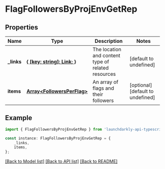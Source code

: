 # FlagFollowersByProjEnvGetRep


## Properties

Name | Type | Description | Notes
------------ | ------------- | ------------- | -------------
**_links** | [**{ [key: string]: Link; }**](Link.md) | The location and content type of related resources | [default to undefined]
**items** | [**Array&lt;FollowersPerFlag&gt;**](FollowersPerFlag.md) | An array of flags and their followers | [optional] [default to undefined]

## Example

```typescript
import { FlagFollowersByProjEnvGetRep } from 'launchdarkly-api-typescript';

const instance: FlagFollowersByProjEnvGetRep = {
    _links,
    items,
};
```

[[Back to Model list]](../README.md#documentation-for-models) [[Back to API list]](../README.md#documentation-for-api-endpoints) [[Back to README]](../README.md)
